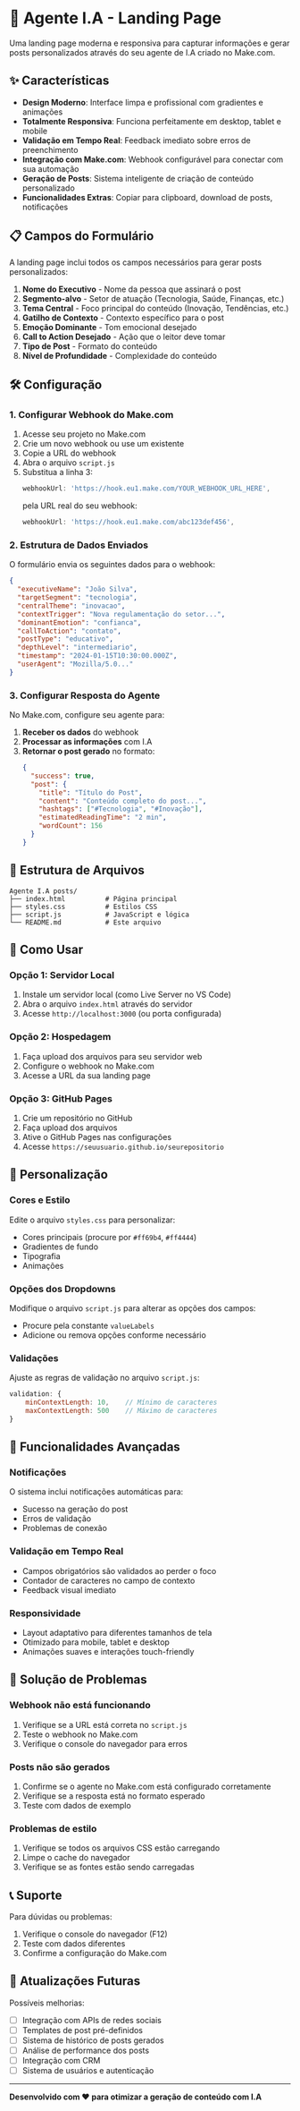 # 🚀 Agente I.A - Landing Page

Uma landing page moderna e responsiva para capturar informações e gerar posts personalizados através do seu agente de I.A criado no Make.com.

## ✨ Características

- **Design Moderno**: Interface limpa e profissional com gradientes e animações
- **Totalmente Responsiva**: Funciona perfeitamente em desktop, tablet e mobile
- **Validação em Tempo Real**: Feedback imediato sobre erros de preenchimento
- **Integração com Make.com**: Webhook configurável para conectar com sua automação
- **Geração de Posts**: Sistema inteligente de criação de conteúdo personalizado
- **Funcionalidades Extras**: Copiar para clipboard, download de posts, notificações

## 📋 Campos do Formulário

A landing page inclui todos os campos necessários para gerar posts personalizados:

1. **Nome do Executivo** - Nome da pessoa que assinará o post
2. **Segmento-alvo** - Setor de atuação (Tecnologia, Saúde, Finanças, etc.)
3. **Tema Central** - Foco principal do conteúdo (Inovação, Tendências, etc.)
4. **Gatilho de Contexto** - Contexto específico para o post
5. **Emoção Dominante** - Tom emocional desejado
6. **Call to Action Desejado** - Ação que o leitor deve tomar
7. **Tipo de Post** - Formato do conteúdo
8. **Nível de Profundidade** - Complexidade do conteúdo

## 🛠️ Configuração

### 1. Configurar Webhook do Make.com

1. Acesse seu projeto no Make.com
2. Crie um novo webhook ou use um existente
3. Copie a URL do webhook
4. Abra o arquivo `script.js`
5. Substitua a linha 3:
   ```javascript
   webhookUrl: 'https://hook.eu1.make.com/YOUR_WEBHOOK_URL_HERE',
   ```
   pela URL real do seu webhook:
   ```javascript
   webhookUrl: 'https://hook.eu1.make.com/abc123def456',
   ```

### 2. Estrutura de Dados Enviados

O formulário envia os seguintes dados para o webhook:

```json
{
  "executiveName": "João Silva",
  "targetSegment": "tecnologia",
  "centralTheme": "inovacao",
  "contextTrigger": "Nova regulamentação do setor...",
  "dominantEmotion": "confianca",
  "callToAction": "contato",
  "postType": "educativo",
  "depthLevel": "intermediario",
  "timestamp": "2024-01-15T10:30:00.000Z",
  "userAgent": "Mozilla/5.0..."
}
```

### 3. Configurar Resposta do Agente

No Make.com, configure seu agente para:

1. **Receber os dados** do webhook
2. **Processar as informações** com I.A
3. **Retornar o post gerado** no formato:
   ```json
   {
     "success": true,
     "post": {
       "title": "Título do Post",
       "content": "Conteúdo completo do post...",
       "hashtags": ["#Tecnologia", "#Inovação"],
       "estimatedReadingTime": "2 min",
       "wordCount": 156
     }
   }
   ```

## 📁 Estrutura de Arquivos

```
Agente I.A posts/
├── index.html          # Página principal
├── styles.css          # Estilos CSS
├── script.js           # JavaScript e lógica
└── README.md           # Este arquivo
```

## 🚀 Como Usar

### Opção 1: Servidor Local
1. Instale um servidor local (como Live Server no VS Code)
2. Abra o arquivo `index.html` através do servidor
3. Acesse `http://localhost:3000` (ou porta configurada)

### Opção 2: Hospedagem
1. Faça upload dos arquivos para seu servidor web
2. Configure o webhook no Make.com
3. Acesse a URL da sua landing page

### Opção 3: GitHub Pages
1. Crie um repositório no GitHub
2. Faça upload dos arquivos
3. Ative o GitHub Pages nas configurações
4. Acesse `https://seuusuario.github.io/seurepositorio`

## 🎨 Personalização

### Cores e Estilo
Edite o arquivo `styles.css` para personalizar:
- Cores principais (procure por `#ff69b4`, `#ff4444`)
- Gradientes de fundo
- Tipografia
- Animações

### Opções dos Dropdowns
Modifique o arquivo `script.js` para alterar as opções dos campos:
- Procure pela constante `valueLabels`
- Adicione ou remova opções conforme necessário

### Validações
Ajuste as regras de validação no arquivo `script.js`:
```javascript
validation: {
    minContextLength: 10,    // Mínimo de caracteres
    maxContextLength: 500    // Máximo de caracteres
}
```

## 🔧 Funcionalidades Avançadas

### Notificações
O sistema inclui notificações automáticas para:
- Sucesso na geração do post
- Erros de validação
- Problemas de conexão

### Validação em Tempo Real
- Campos obrigatórios são validados ao perder o foco
- Contador de caracteres no campo de contexto
- Feedback visual imediato

### Responsividade
- Layout adaptativo para diferentes tamanhos de tela
- Otimizado para mobile, tablet e desktop
- Animações suaves e interações touch-friendly

## 🐛 Solução de Problemas

### Webhook não está funcionando
1. Verifique se a URL está correta no `script.js`
2. Teste o webhook no Make.com
3. Verifique o console do navegador para erros

### Posts não são gerados
1. Confirme se o agente no Make.com está configurado corretamente
2. Verifique se a resposta está no formato esperado
3. Teste com dados de exemplo

### Problemas de estilo
1. Verifique se todos os arquivos CSS estão carregando
2. Limpe o cache do navegador
3. Verifique se as fontes estão sendo carregadas

## 📞 Suporte

Para dúvidas ou problemas:
1. Verifique o console do navegador (F12)
2. Teste com dados diferentes
3. Confirme a configuração do Make.com

## 🔄 Atualizações Futuras

Possíveis melhorias:
- [ ] Integração com APIs de redes sociais
- [ ] Templates de post pré-definidos
- [ ] Sistema de histórico de posts gerados
- [ ] Análise de performance dos posts
- [ ] Integração com CRM
- [ ] Sistema de usuários e autenticação

---

**Desenvolvido com ❤️ para otimizar a geração de conteúdo com I.A** 